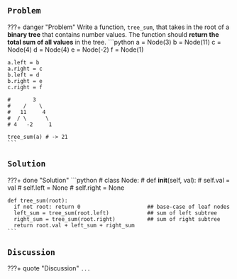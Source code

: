 <!-- ---
hide:
  - navigation # Hide navigation
  - toc        # Hide table of contents
--- -->

<!-- ######################################################################################################### -->

## `Problem`

???+ danger "Problem"
    Write a function, `tree_sum`, that takes in the root of a **binary tree** that contains number values. 
    The function should **return the total sum of all values** in the tree.
    ```python
    a = Node(3)
    b = Node(11)
    c = Node(4)
    d = Node(4)
    e = Node(-2)
    f = Node(1)

    a.left = b
    a.right = c
    b.left = d
    b.right = e
    c.right = f

    #       3
    #    /    \
    #   11     4
    #  / \      \
    # 4   -2     1

    tree_sum(a) # -> 21
    ```

## `Solution`
???+ done "Solution"
    ```python
    # class Node:
    #   def __init__(self, val):
    #     self.val = val
    #     self.left = None
    #     self.right = None

    def tree_sum(root):
      if not root: return 0                     ## base-case of leaf nodes
      left_sum = tree_sum(root.left)            ## sum of left subtree
      right_sum = tree_sum(root.right)          ## sum of right subtree
      return root.val + left_sum + right_sum
    ```


## `Discussion`

???+ quote "Discussion"
    `...`

